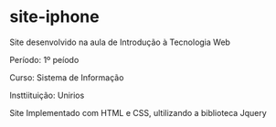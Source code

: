 # site-iphone
Site desenvolvido na aula de Introdução à Tecnologia Web

Período: 1º peíodo

Curso: Sistema de Informação

Insttiituição: Unirios

Site Implementado com HTML e CSS, ultilizando a biblioteca  Jquery
